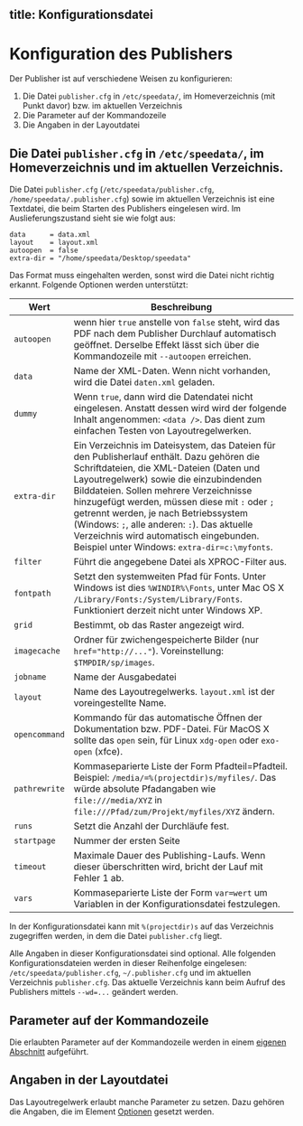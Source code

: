 title: Konfigurationsdatei
---
Konfiguration des Publishers
============================

Der Publisher ist auf verschiedene Weisen zu konfigurieren:

1.  Die Datei `publisher.cfg` in `/etc/speedata/`, im Homeverzeichnis
    (mit Punkt davor) bzw. im aktuellen Verzeichnis
2.  Die Parameter auf der Kommandozeile
3.  Die Angaben in der Layoutdatei

Die Datei `publisher.cfg` in `/etc/speedata/`, im Homeverzeichnis und im aktuellen Verzeichnis.
-----------------------------------------------------------------------------------------------

Die Datei `publisher.cfg` (`/etc/speedata/publisher.cfg`,
`/home/speedata/.publisher.cfg`) sowie im aktuellen Verzeichnis ist eine
Textdatei, die beim Starten des Publishers eingelesen wird. Im
Auslieferungszustand sieht sie wie folgt aus:

    data      = data.xml
    layout    = layout.xml
    autoopen  = false
    extra-dir = "/home/speedata/Desktop/speedata"

Das Format muss eingehalten werden, sonst wird die Datei nicht richtig
erkannt. Folgende Optionen werden unterstützt:

Wert | Beschreibung
-----|-------------
`autoopen` | wenn hier `true` anstelle von `false` steht, wird das PDF nach dem Publisher Durchlauf automatisch geöffnet. Derselbe Effekt lässt sich über die Kommandozeile mit `--autoopen` erreichen.
`data` | Name der XML-Daten. Wenn nicht vorhanden, wird die Datei `daten.xml` geladen.
`dummy` | Wenn `true`, dann wird die Datendatei nicht eingelesen. Anstatt dessen wird wird der folgende Inhalt angenommen: `<data />`. Das dient zum einfachen Testen von Layoutregelwerken.
`extra-dir` | Ein Verzeichnis im Dateisystem, das Dateien für den Publisherlauf enthält. Dazu gehören die Schriftdateien, die XML-Dateien (Daten und Layoutregelwerk) sowie die einzubindenden Bilddateien. Sollen mehrere Verzeichnisse hinzugefügt werden, müssen diese mit `:` oder `;` getrennt werden, je nach Betriebssystem (Windows: `;`, alle anderen: `:`). Das aktuelle Verzeichnis wird automatisch eingebunden. Beispiel unter Windows: `extra-dir=c:\myfonts`.
`filter` | Führt die angegebene Datei als XPROC-Filter aus.
`fontpath` | Setzt den systemweiten Pfad für Fonts. Unter Windows ist dies `%WINDIR%\Fonts`, unter Mac OS X `/Library/Fonts:/System/Library/Fonts`. Funktioniert derzeit nicht unter Windows XP.
`grid` | Bestimmt, ob das Raster angezeigt wird.
`imagecache` | Ordner für zwichengespeicherte Bilder (nur `href="http://..."`). Voreinstellung: `$TMPDIR/sp/images`.
`jobname` | Name der Ausgabedatei
`layout` | Name des Layoutregelwerks. `layout.xml` ist der voreingestellte Name.
`opencommand` | Kommando für das automatische Öffnen der Dokumentation bzw. PDF-Datei. Für MacOS X sollte das `open` sein, für Linux `xdg-open` oder `exo-open` (xfce).
`pathrewrite` | Kommaseparierte Liste der Form Pfadteil=Pfadteil. Beispiel: `/media/=%(projectdir)s/myfiles/`. Das würde absolute Pfadangaben wie `file:///media/XYZ` in `file:///Pfad/zum/Projekt/myfiles/XYZ` ändern.
`runs` | Setzt die Anzahl der Durchläufe fest.
`startpage` | Nummer der ersten Seite
`timeout` | Maximale Dauer des Publishing-Laufs. Wenn dieser überschritten wird, bricht der Lauf mit Fehler 1 ab.
`vars` | Kommaseparierte Liste der Form `var=wert` um Variablen in der Konfigurationsdatei festzulegen.

In der Konfigurationsdatei kann mit `%(projectdir)s` auf das Verzeichnis
zugegriffen werden, in dem die Datei `publisher.cfg` liegt.

Alle Angaben in dieser Konfigurationsdatei sind optional. Alle folgenden
Konfigurationsdateien werden in dieser Reihenfolge eingelesen:
`/etc/speedata/publisher.cfg`, `~/.publisher.cfg` und im aktuellen
Verzeichnis `publisher.cfg`. Das aktuelle Verzeichnis kann beim Aufruf
des Publishers mittels `--wd=...` geändert werden.

Parameter auf der Kommandozeile
-------------------------------

Die erlaubten Parameter auf der Kommandozeile werden in einem [eigenen
Abschnitt](commandline.html) aufgeführt.

Angaben in der Layoutdatei
--------------------------

Das Layoutregelwerk erlaubt manche Parameter zu setzen. Dazu gehören die
Angaben, die im Element [Optionen](../commands-de/options.html) gesetzt
werden.


